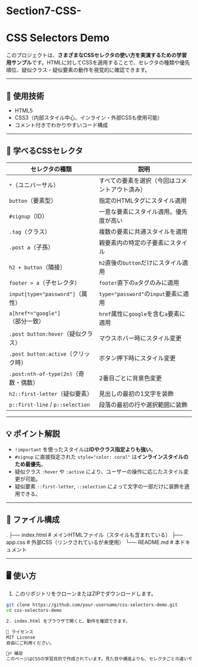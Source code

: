 # Section7-CSS-

# CSS Selectors Demo

このプロジェクトは、**さまざまなCSSセレクタの使い方を実演するための学習用サンプル**です。HTMLに対してCSSを適用することで、セレクタの種類や優先順位、疑似クラス・疑似要素の動作を視覚的に確認できます。

---

## 🔧 使用技術

- HTML5
- CSS3（内部スタイル中心、インライン・外部CSSも使用可能）
- コメント付きでわかりやすいコード構成

---

## 🎯 学べるCSSセレクタ

| セレクタの種類              | 説明 |
|-----------------------------|------|
| `*`（ユニバーサル）         | すべての要素を選択（今回はコメントアウト済み） |
| `button`（要素型）          | 指定のHTMLタグにスタイル適用 |
| `#signup`（ID）             | 一意な要素にスタイル適用。優先度が高い |
| `.tag`（クラス）            | 複数の要素に共通スタイルを適用 |
| `.post a`（子孫）           | 親要素内の特定の子要素にスタイル |
| `h2 + button`（隣接）       | `h2`直後の`button`だけにスタイル適用 |
| `footer > a`（子セレクタ）  | `footer`直下の`a`タグのみに適用 |
| `input[type="password"]`（属性） | `type="password"`の`input`要素に適用 |
| `a[href*="google"]`（部分一致） | `href`属性に`google`を含む`a`要素に適用 |
| `.post button:hover`（疑似クラス） | マウスホバー時にスタイル変更 |
| `.post button:active`（クリック時） | ボタン押下時にスタイル変更 |
| `.post:nth-of-type(2n)`（奇数・偶数） | 2番目ごとに背景色変更 |
| `h2::first-letter`（疑似要素） | 見出しの最初の1文字を装飾 |
| `p::first-line` / `p::selection` | 段落の最初の行や選択範囲に装飾 |

---

## 💡 ポイント解説

- `!important` を使ったスタイルは**IDやクラス指定よりも強い**。
- `#signup` に直接指定された `style="color: coral"` は**インラインスタイルのため最優先**。
- 疑似クラス `:hover` や `:active` により、ユーザーの操作に応じたスタイル変更が可能。
- 疑似要素 `::first-letter`, `::selection` によって文字の一部だけに装飾を適用できる。

---

## 📁 ファイル構成

.
├── index.html # メインHTMLファイル（スタイルも含まれている）
├── app.css # 外部CSS（リンクされているが未使用）
└── README.md # 本ドキュメント

---

## 🖥️ 使い方

1. このリポジトリをクローンまたはZIPでダウンロードします。

```bash
git clone https://github.com/your-username/css-selectors-demo.git
cd css-selectors-demo

2. index.html をブラウザで開くと、動作を確認できます。

📄 ライセンス
MIT License
自由にご利用ください。

🙋‍♂️ 補足
このページはCSSの学習目的で作成されています。見た目や構造よりも、セレクタごとの違いや効果が分かることを重視しています。
